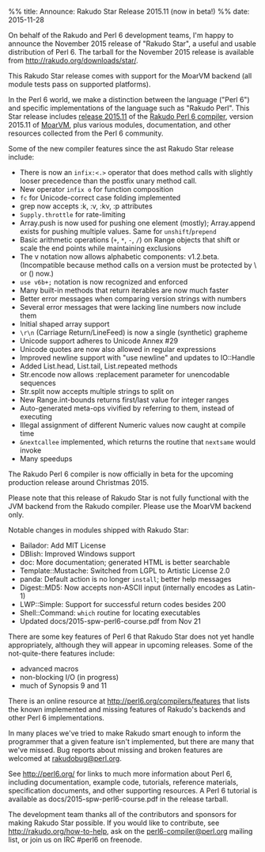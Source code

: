 %% title: Announce: Rakudo Star Release 2015.11 (now in beta!)
%% date: 2015-11-28

On behalf of the Rakudo and Perl 6 development teams, I'm happy to announce the November 2015 release of "Rakudo Star", a useful and usable distribution of Perl 6. The tarball for the November 2015 release is available from <a href="http://rakudo.org/downloads/star/">http://rakudo.org/downloads/star/</a>.

This Rakudo Star release comes with support for the MoarVM backend (all module tests pass on supported platforms).

In the Perl 6 world, we make a distinction between the language ("Perl 6") and specific implementations of the language such as "Rakudo Perl". This Star release includes <a href="https://github.com/rakudo/rakudo/blob/master/docs/announce/2015.11.md">release 2015.11</a> of the <a href="http://github.com/rakudo/rakudo">Rakudo Perl 6 compiler</a>, version 2015.11 of <a href="http://moarvm.org/">MoarVM</a>, plus various modules, documentation, and other resources collected from the Perl 6 community.

Some of the new compiler features since the ast Rakudo Star release include:
<ul>
    <li>There is now an <code>infix:&lt;.&gt;</code> operator that does method calls with slightly looser precedence than the postfix unary method call.</li>
    <li>New operator <code>infix o</code> for function composition</li>
    <li><code>fc</code> for Unicode-correct case folding implemented</li>
    <li>grep now accepts :k, :v, :kv, :p attributes</li>
    <li><code>Supply.throttle</code> for rate-limiting</li>
    <li>Array.push is now used for pushing one element (mostly); Array.append exists for pushing multiple values. Same for <code>unshift</code>/<code>prepend</code></li>
    <li>Basic arithmetic operations (<code>+</code>, <code>*</code>, <code>-</code>, <code>/</code>) on Range objects that shift or scale the end points while maintaining exclusions</li>
    <li>The v notation now allows alphabetic components: v1.2.beta. (Incompatible because method calls on a version must be protected by \ or () now.)</li>
    <li><code>use v6b+;</code> notation is now recognized and enforced</li>
    <li>Many built-in methods that return iterables are now much faster</li>
    <li>Better error messages when comparing version strings with numbers</li>
    <li>Several error messages that were lacking line numbers now include them</li>
    <li>Initial shaped array support</li>
    <li><code>\r\n</code> (Carriage Return/LineFeed) is now a single (synthetic) grapheme</li>
    <li>Unicode support adheres to Unicode Annex #29</li>
    <li>Unicode quotes are now also allowed in regular expressions</li>
    <li>Improved newline support with "use newline" and updates to IO::Handle</li>
    <li>Added List.head, List.tail, List.repeated methods</li>
    <li>Str.encode now allows :replacement parameter for unencodable sequences</li>
    <li>Str.split now accepts multiple strings to split on</li>
    <li>New Range.int-bounds returns first/last value for integer ranges</li>
    <li>Auto-generated meta-ops vivified by referring to them, instead of executing</li>
    <li>Illegal assignment of different Numeric values now caught at compile time</li>
    <li><code>&amp;nextcallee</code> implemented, which returns the routine that <code>nextsame</code> would invoke</li>
    <li>Many speedups</li>
</ul>
The Rakudo Perl 6 compiler is now officially in beta for the upcoming production release around Christmas 2015.

Please note that this release of Rakudo Star is not fully functional with the JVM backend from the Rakudo compiler. Please use the MoarVM backend only.

Notable changes in modules shipped with Rakudo Star:
<ul>
    <li>Bailador: Add MIT License</li>
    <li>DBIish: Improved Windows support</li>
    <li>doc: More documentation; generated HTML is better searchable</li>
    <li>Template::Mustache: Switched from LGPL to Artistic License 2.0</li>
    <li>panda: Default action is no longer <code>install</code>; better help messages</li>
    <li>Digest::MD5: Now accepts non-ASCII input (internally encodes as Latin-1)</li>
    <li>LWP::Simple: Support for successful return codes besides 200</li>
    <li>Shell::Command: <code>which</code> routine for locating executables</li>
    <li>Updated docs/2015-spw-perl6-course.pdf from Nov 21</li>
</ul>
There are some key features of Perl 6 that Rakudo Star does not yet handle appropriately, although they will appear in upcoming releases. Some of the not-quite-there features include:
<ul>
    <li>advanced macros</li>
    <li>non-blocking I/O (in progress)</li>
    <li>much of Synopsis 9 and 11</li>
</ul>
There is an online resource at <a href="http://perl6.org/compilers/features">http://perl6.org/compilers/features</a> that lists the known implemented and missing features of Rakudo's backends and other Perl 6 implementations.

In many places we've tried to make Rakudo smart enough to inform the programmer that a given feature isn't implemented, but there are many that we've missed. Bug reports about missing and broken features are welcomed at <a href="mailto:rakudobug@perl.org">rakudobug@perl.org</a>.

See <a href="http://perl6.org/">http://perl6.org/</a> for links to much more information about Perl 6, including documentation, example code, tutorials, reference materials, specification documents, and other supporting resources. A Perl 6 tutorial is available as docs/2015-spw-perl6-course.pdf in the release tarball.

The development team thanks all of the contributors and sponsors for making Rakudo Star possible. If you would like to contribute, see <a href="http://rakudo.org/how-to-help">http://rakudo.org/how-to-help</a>, ask on the <a href="mailto:perl6-compiler@perl.org">perl6-compiler@perl.org</a> mailing list, or join us on IRC #perl6 on freenode.
